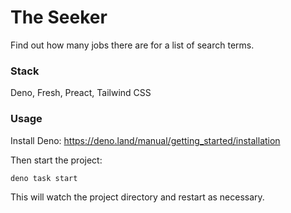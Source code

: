 # The Seeker

Find out how many jobs there are for a list of search terms.

### Stack

Deno, Fresh, Preact, Tailwind CSS

### Usage

Install Deno: https://deno.land/manual/getting_started/installation

Then start the project:

```
deno task start
```

This will watch the project directory and restart as necessary.

<!-- ### Running tests

```
deno test
``` -->
